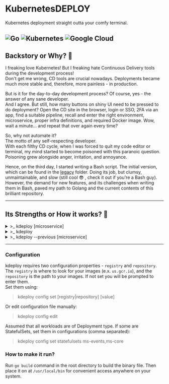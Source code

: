 # KubernetesDEPLOY

Kubernetes deployment straight outta your comfy terminal.

![Go](https://img.shields.io/badge/go-%2300ADD8.svg?style=for-the-badge&logo=go&logoColor=white)
![Kubernetes](https://img.shields.io/badge/kubernetes-%23326ce5.svg?style=for-the-badge&logo=kubernetes&logoColor=white)
![Google Cloud](https://img.shields.io/badge/GoogleCloud-%234285F4.svg?style=for-the-badge&logo=google-cloud&logoColor=white)
---
## Backstory or Why? 🧐

I freaking love Kubernetes! But I freaking hate Continuous Delivery tools during the development process!\
Don't get me wrong, CD tools are crucial nowadays. Deployments became much more stable and, therefore, more painless - in production.

But is it for the day-to-day development process? Of course, yes - the answer of any sane developer.\
And I agree. But still, how many buttons on shiny UI need to be pressed to do deployment? Open the CD site in the browser, login or SSO, 2FA via an app, find a suitable pipeline, recall and enter the right environment, microservice, proper infra definitions, and required Docker image.
Wow, wait a minute... and repeat that over again every time?

So, why not automate it?\
The motto of any self-respecting developer.\
With each filthy CD cycle, when I was forced to quit my code editor or terminal, my mind started to become poisoned with this paranoic question. Poisoning grew alongside anger, irritation, and annoyance.

Hence, on the third day, I started writing a Bash script. The initial version, which can be found in the [legacy](link) folder. Doing its job, but clumsy, unmaintainable, and slow (still cool 😎 , check it out if you're a Bash guy).
However, the demand for new features, and its challenges when writing them in Bash, paved my path to Golang and the current contents of this brilliant repository.

---
## Its Strengths or How it works? 💪

<details>
<summary>>_ kdeploy [microservice]</summary>
Deploy specific microservice.

Initiates K8S REST clients based on local .kube configuration. Searches for images of requested microservice in Google Container Registry, prompts you to interactively select an image for deployment (arrows navigation, search features), and sets the selected image in the workload. Kubernetes will handle deployment afterwards. 

> kdeploy ms-training

![kdeploy microservice mode](.github/kdeploy-microservice.png)
</details>

<details>
<summary>>_ kdeploy</summary>
If microservice was not specified - it obtains possible repositories from the registry and prompts you to select it first. Then proceeds to the original flow.

> kdeploy

![kdeploy mode](.github/kdeploy.png)
</details>

<details>
<summary>>_ kdeploy --previous [microservice]</summary>
kdeploy remembers every deployment you made and allows you to redeploy previous images from history.

> kdeploy --previous ms-training

Running deploy-previous mode without specifying microservice results in prompting microservice first from your previous deployments.

![kdeploy mode](.github/kdeploy-previous.png)
</details>

---


### Configuration

kdeploy requires two configuration properties - `registry` and `repository`.  
The `registry` is where to look for your images (e.x. `us.gcr.io`), and the `repository` is the path to your images. If not set you will be prompted to enter them.  
Set them using:
> kdeploy config set [registry|repository] [value]

Or edit configuration file manually: 
> kdeploy config edit

Assumed that all workloads are of Deployment type. If some are StatefulSets, set them in configurations (comma separated):  
>kdeploy config set statefulsets ms-events,ms-core

### How to make it run?

Run `go build` command in the root directory to build the binary file.
Then place it on at `/usr/local/bin` for convenient access anywhere on your system.
